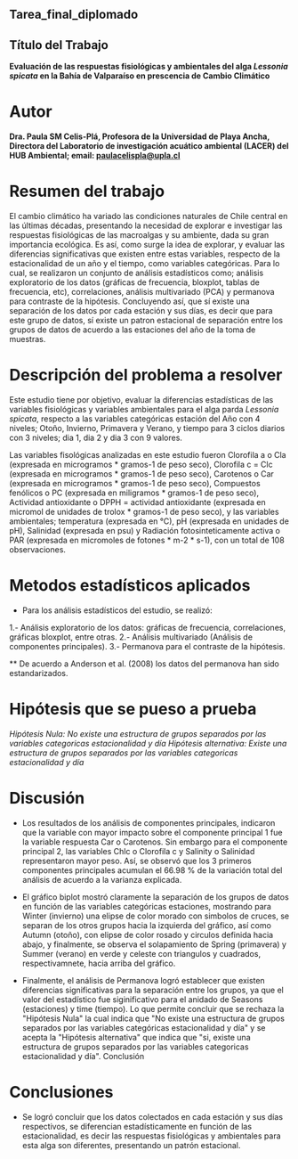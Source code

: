 ## Tarea_final_diplomado

## Título del Trabajo 

**Evaluación de las respuestas fisiológicas y ambientales del alga *Lessonia spicata* en la Bahía de Valparaíso en prescencia de Cambio Climático**

# Autor

**Dra. Paula SM Celis-Plá, Profesora de la Universidad de Playa Ancha, Directora del Laboratorio de investigación acuático ambiental (LACER) del HUB Ambiental; email: paulacelispla@upla.cl** 

# Resumen del trabajo

El cambio climático ha variado las condiciones naturales de Chile central en las últimas décadas, presentando la necesidad de explorar e investigar las respuestas fisiológicas de las macroalgas y su ambiente, dada su gran importancia ecológica. Es así, como surge la idea de explorar, y evaluar las diferencias significativas que existen entre estas variables, respecto de la estacionalidad de un año y el tiempo, como variables categóricas. Para lo cual, se realizaron un conjunto de análisis estadísticos como; análisis exploratorio de los datos (gráficas de frecuencia, bloxplot, tablas de frecuencia, etc), correlaciones, análisis multivariado (PCA) y permanova para contraste de la hipótesis. Concluyendo así, que sí existe una separación de los datos por cada estación y sus días, es decir que para este grupo de datos, sí existe un patron estacional de separación entre los grupos de datos de acuerdo a las estaciones del año de la toma de muestras.

# Descripción del problema a resolver 

Este estudio tiene por objetivo, evaluar la diferencias estadísticas de las variables fisiológicas y variables ambientales para el alga parda *Lessonia spicata*, respecto a las variables categóricas estación del Año con 4 niveles; Otoño, Invierno, Primavera y Verano, y tiempo para 3 ciclos diarios con 3 niveles; dia 1, dia 2 y dia 3 con 9 valores. 

Las variables fisológicas analizadas en este estudio fueron Clorofila a o Cla (expresada en microgramos * gramos-1 de peso seco), Clorofila c = Clc (expresada en microgramos * gramos-1 de peso seco), Carotenos o Car (expresada en microgramos * gramos-1 de peso seco), Compuestos fenólicos o PC (expresada en miligramos * gramos-1 de peso seco), Actividad antioxidante o DPPH = actividad antioxidante (expresada en micromol de unidades de trolox * gramos-1 de peso seco), y las variables ambientales; temperatura (expresada en °C), pH (expresada en unidades de pH), Salinidad (expresada en psu) y Radiación fotosinteticamente activa o PAR (expresada en micromoles de fotones * m-2 * s-1), con un total de 108 observaciones.  

# Metodos estadísticos aplicados 

* Para los análisis estadísticos del estudio, se realizó: 

1.- Análisis exploratorio de los datos: gráficas de frecuencia, correlaciones, gráficas bloxplot, entre otras. 
2.- Análisis multivariado (Análisis de componentes principales).
3.- Permanova para el contraste de la hipótesis. 

** De acuerdo a Anderson et al. (2008) los datos del permanova han sido estandarizados. 

# Hipótesis que se pueso a prueba 

*Hipótesis Nula: No existe una estructura de grupos separados por las variables categoricas estacionalidad y día* 
*Hipótesis alternativa: Existe una estructura de grupos separados por las variables categoricas estacionalidad y día* 

# Discusión 

* Los resultados de los análisis de componentes principales, indicaron que la variable con mayor impacto sobre el componente principal 1 fue la variable respuesta Car o Carotenos. Sin embargo para el componente principal 2, las variables Chlc o Clorofila c y Salinity o Salinidad representaron mayor peso. Así, se observó que los 3 primeros componentes principales acumulan el 66.98 % de la variación total del análisis de acuerdo a la varianza explicada. 

* El gráfico biplot mostró claramente la separación de los grupos de datos en función de las variables categóricas estaciones, mostrando para Winter (invierno) una elipse de color morado con simbolos de cruces, se separan de los otros grupos hacia la izquierda del gráfico, así como Autumn (otoño), con elipse de color rosado y circulos definida hacia abajo, y finalmente, se observa el solapamiento de Spring (primavera) y Summer (verano) en verde y celeste con triangulos y cuadrados, respectivamnete, hacia arriba del gráfico.

* Finalmente, el análisis de Permanova logró establecer que existen diferencias significativas para la separación entre los grupos, ya que el valor del estadístico fue siginificativo para el anidado de Seasons (estaciones) y time (tiempo). Lo que permite concluir que se rechaza la "Hipótesis Nula" la cual indica que "No existe una estructura de grupos separados por las variables categóricas estacionalidad y día" y se acepta la "Hipótesis alternativa" que indica que "si, existe una estructura de grupos separados por las variables categoricas estacionalidad y día". Conclusión 

# Conclusiones 

* Se logró concluir que los datos colectados en cada estación y sus días respectivos, se diferencian estadísticamente en función de las estacionalidad, es decir las respuestas fisiológicas y ambientales para esta alga son diferentes, presentando un patrón estacional. 
